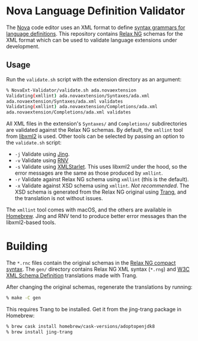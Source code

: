 # Nova Language Definition Validator

The [Nova](https://nova.app) code editor uses an XML format to define [syntax grammars for language definitions](https://docs.nova.app/syntax-reference/). This repository contains [Relax NG](https://relaxng.org) schemas for the XML format which can be used to validate language extensions under development.

## Usage

Run the `validate.sh` script with the extension directory as an argument:

```sh
% NovaExt-Validator/validate.sh ada.novaextension                                                 jolesen@Embla
Validating(xmllint) ada.novaextension/Syntaxes/ada.xml
ada.novaextension/Syntaxes/ada.xml validates
Validating(xmllint) ada.novaextension/Completions/ada.xml
ada.novaextension/Completions/ada.xml validates
```

All XML files in the extension's `Syntaxes/` and `Completions/` subdirectories are validated against the Relax NG schemas. By default, the `xmllint` tool from [libxml2](http://www.xmlsoft.org) is used. Other tools can be selected by passing an option to the `validate.sh` script:

- `-j` Validate using [Jing](https://relaxng.org/jclark/jing.html).
- `-v` Validate using [RNV](http://www.davidashen.net/rnv.html)
- `-s` Validate using [XMLStarlet](http://xmlstar.sourceforge.net). This uses libxml2 under the hood, so the error messages are the same as those produced by `xmllint`.
- `-r` Validate against Relax NG schema using `xmllint` (this is the default).
- `-x` Validate against XSD schema using `xmllint`. *Not recommended*. The XSD schema is generated from the Relax NG original using [Trang](https://relaxng.org/jclark/trang.html), and the translation is not without issues.

The `xmllint` tool comes with macOS, and the others are available in [Homebrew](https://brew.sh). Jing and RNV tend to produce better error messages than the libxml2-based tools.

# Building

The `*.rnc` files contain the original schemas in the [Relax NG compact syntax](https://relaxng.org/compact-20021121.html). The `gen/` directory contains Relax NG XML syntax (`*.rng`) and [W3C XML Schema Definition](https://www.w3.org/TR/xmlschema11-1/) translations made with Trang.

After changing the original schemas, regenerate the translations by running:

```sh
% make -C gen
```

This requires Trang to be installed. Get it from the jing-trang package in Homebrew:

```sh
% brew cask install homebrew/cask-versions/adoptopenjdk8
% brew install jing-trang
```
